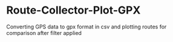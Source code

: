 # Route-Collector-Plot-GPX
Converting GPS data to gpx format in csv and plotting routes for comparison after filter applied
